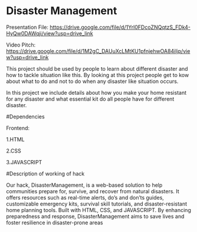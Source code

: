 # Disaster Management

Presentation File:
        https://drive.google.com/file/d/1Yrl0FDcoZNQqtzS_FDk4-HyQw0DAWqji/view?usp=drive_link

Video Pitch:
        https://drive.google.com/file/d/1M2gC_DAUuXcLMtKU1pfnjehwOA84iIjp/view?usp=drive_link



This project should be used by people to learn about different disaster and how to tackle situation like this. By looking at this project people get to kow about what to do and not to do when any disaster like situation occurs.

In this project we include details about how you make your home resistant for any disaster and what essential kit do all people have for different disaster.

#Dependencies

Frontend:

1.HTML

2.CSS

3.JAVASCRIPT

#Description of working of hack

Our hack, DisasterManagement, is a web-based solution to help communities prepare for, survive, and recover from natural disasters. It offers resources such as real-time alerts, do’s and don’ts guides, customizable emergency kits, survival skill tutorials, and disaster-resistant home planning tools. Built with HTML, CSS, and JAVASCRIPT. By enhancing preparedness and response, DisasterManagement aims to save lives and foster resilience in disaster-prone areas

